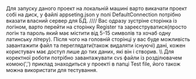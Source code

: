 Для запуску даного проект на локальній машині варто викачати проект собі на диск, у файлі appseting.json у полі DefaultConnection потрібно вказати власний сервер для БД.
////
Вас одразу зустріне сторінка із логіном, варто перейти на сторінку Register та зареєструватися(просто логін та пароль який має містити від 5-15 символів та хочаб одну латинську літеру).
Після чого на головній сторінці у вас буде можливість завантажити файл та переглядати(також видаляти існуючі) дані, кожен користувач має доступ лише до тих даних, які він і створив.
\\\\
Для коректної роботи потрібно завантажувати cvs файли із розділювачем комою(',') приклад знаходиться у проекті в папці Test file, його також можна використати для тестування.
